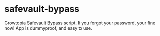 # safevault-bypass
Growtopia Safevault Bypass script. If you forgot your password, your fine now! App is dummyproof, and easy to use.
